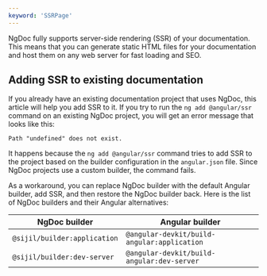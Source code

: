 ```yaml
---
keyword: 'SSRPage'
---
```


NgDoc fully supports server-side rendering (SSR) of your documentation. This
means that you can generate static HTML files for your documentation and host
them on any web server for fast loading and SEO.

## Adding SSR to existing documentation

If you already have an existing documentation project that uses NgDoc,
this article will help you add SSR to it. If you try to run the `ng add @angular/ssr`
command on an existing NgDoc project, you will get an error message that looks like this:

```text
Path "undefined" does not exist.
```

It happens because the `ng add @angular/ssr` command tries to add SSR to
the project based on the builder configuration in the `angular.json` file.
Since NgDoc projects use a custom builder, the command fails.

As a workaround, you can replace NgDoc builder with the default Angular
builder, add SSR, and then restore the NgDoc builder back. Here is the list
of NgDoc builders and their Angular alternatives:

| NgDoc builder                | Angular builder                             |
| ---------------------------- | ------------------------------------------- |
| `@sijil/builder:application` | `@angular-devkit/build-angular:application` |
| `@sijil/builder:dev-server`  | `@angular-devkit/build-angular:dev-server`  |
